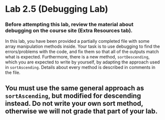 # Lab 2.5 (Debugging Lab)

### Before attempting this lab, review the material about debugging on the course site (Extra Resources tab). 

In this lab, you have been provided a partially completed file with some array manipulation methods inside. Your task is to use debugging to find the errors/problems with the code, and fix them so that all of the outputs match what is expected. Furthermore, there is a new method, `sortDescending`, which you are expected to write by yourself, by adapting the approach used in `sortAscending`. Details about every method is described in comments in the file. 

## You must use the same general approach as `sortAscending`, but modified for descending instead. Do not write your own sort method, otherwise we will not grade that part of your lab.
